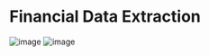 # Financial Data Extraction
![image](https://github.com/Monish-07/Financial-Data-Extraction/assets/95215581/067f27db-f8dd-456e-a557-3453509163b5)
![image](https://github.com/Monish-07/Financial-Data-Extraction/assets/95215581/7c7ae2da-cb8c-4a7e-956f-1c25c3d997ad)

